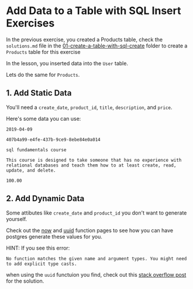 # Add Data to a Table with SQL Insert Exercises

In the previous exercise, you created a Products table, check the `solutions.md` file in the [01-create-a-table-with-sql-create](../01-create-a-table-with-sql-create/solutions.md) folder to create a `Products` table for this exercise

In the lesson, you inserted data into the `User` table.

Lets do the same for `Products`.

## 1. Add Static Data

You'll need a `create_date`, `product_id`, `title`, `description`, and `price`.

Here's some data you can use:
```
2019-04-09

407b4a99-e4fe-437b-9ce9-8ebe84e0a014

sql fundamentals course

This course is designed to take someone that has no experience with relational databases and teach them how to at least create, read, update, and delete.

100.00
```

## 2. Add Dynamic Data

Some attibutes like `create_date` and `product_id` you don't want to generate yourself.

Check out the [now](https://www.postgresql.org/docs/11/functions-datetime.html) and [uuid](https://www.postgresql.org/docs/11/uuid-ossp.html) function pages to see how you can have postgres generate these values for you.

HINT:  If you see this error:

`No function matches the given name and argument types. You might need to add explicit type casts.`

when using the `uuid` functuion you find, check out this [stack overflow post](https://stackoverflow.com/questions/43685799/postgres-uuid-type-error) for the solution.